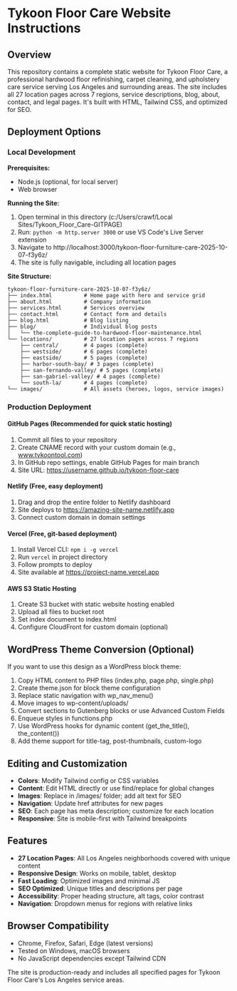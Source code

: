 # Tykoon Floor Care Website Instructions

## Overview
This repository contains a complete static website for Tykoon Floor Care, a professional hardwood floor refinishing, carpet cleaning, and upholstery care service serving Los Angeles and surrounding areas. The site includes all 27 location pages across 7 regions, service descriptions, blog, about, contact, and legal pages. It's built with HTML, Tailwind CSS, and optimized for SEO.

## Deployment Options

### Local Development
**Prerequisites:**
- Node.js (optional, for local server)
- Web browser

**Running the Site:**
1. Open terminal in this directory (c:/Users/crawf/Local Sites/Tykoon_Floor_Care-GITPAGE)
2. Run: `python -m http.server 3000` or use VS Code's Live Server extension
3. Navigate to http://localhost:3000/tykoon-floor-furniture-care-2025-10-07-f3y6z/
4. The site is fully navigable, including all location pages

**Site Structure:**
```
tykoon-floor-furniture-care-2025-10-07-f3y6z/
├── index.html          # Home page with hero and service grid
├── about.html          # Company information
├── services.html       # Services overview
├── contact.html        # Contact form and details
├── blog.html           # Blog listing
├── blog/               # Individual blog posts
│   └── the-complete-guide-to-hardwood-floor-maintenance.html
└── locations/          # 27 location pages across 7 regions
    ├── central/        # 4 pages (complete)
    ├── westside/       # 6 pages (complete)
    ├── eastside/       # 5 pages (complete)
    ├── harbor-south-bay/ # 3 pages (complete)
    ├── san-fernando-valley/ # 5 pages (complete)
    ├── san-gabriel-valley/ # 4 pages (complete)
    └── south-la/       # 4 pages (complete)
└── images/             # All assets (heroes, logos, service images)
```

### Production Deployment

#### GitHub Pages (Recommended for quick static hosting)
1. Commit all files to your repository
2. Create CNAME record with your custom domain (e.g., www.tykoontool.com)
3. In GitHub repo settings, enable GitHub Pages for main branch
4. Site URL: https://username.github.io/tykoon-floor-care

#### Netlify (Free, easy deployment)
1. Drag and drop the entire folder to Netlify dashboard
2. Site deploys to https://amazing-site-name.netlify.app
3. Connect custom domain in domain settings

#### Vercel (Free, git-based deployment)
1. Install Vercel CLI: `npm i -g vercel`
2. Run `vercel` in project directory
3. Follow prompts to deploy
4. Site available at https://project-name.vercel.app

#### AWS S3 Static Hosting
1. Create S3 bucket with static website hosting enabled
2. Upload all files to bucket root
3. Set index document to index.html
4. Configure CloudFront for custom domain (optional)

## WordPress Theme Conversion (Optional)
If you want to use this design as a WordPress block theme:
1. Copy HTML content to PHP files (index.php, page.php, single.php)
2. Create theme.json for block theme configuration
3. Replace static navigation with wp_nav_menu()
4. Move images to wp-content/uploads/
5. Convert sections to Gutenberg blocks or use Advanced Custom Fields
6. Enqueue styles in functions.php
7. Use WordPress hooks for dynamic content (get_the_title(), the_content())
8. Add theme support for title-tag, post-thumbnails, custom-logo

## Editing and Customization
- **Colors**: Modify Tailwind config or CSS variables
- **Content**: Edit HTML directly or use find/replace for global changes
- **Images**: Replace in /images/ folder; add alt text for SEO
- **Navigation**: Update href attributes for new pages
- **SEO**: Each page has meta description; customize for each location
- **Responsive**: Site is mobile-first with Tailwind breakpoints

## Features
- **27 Location Pages**: All Los Angeles neighborhoods covered with unique content
- **Responsive Design**: Works on mobile, tablet, desktop
- **Fast Loading**: Optimized images and minimal JS
- **SEO Optimized**: Unique titles and descriptions per page
- **Accessibility**: Proper heading structure, alt tags, color contrast
- **Navigation**: Dropdown menus for regions with relative links

## Browser Compatibility
- Chrome, Firefox, Safari, Edge (latest versions)
- Tested on Windows, macOS browsers
- No JavaScript dependencies except Tailwind CDN

The site is production-ready and includes all specified pages for Tykoon Floor Care's Los Angeles service areas.
